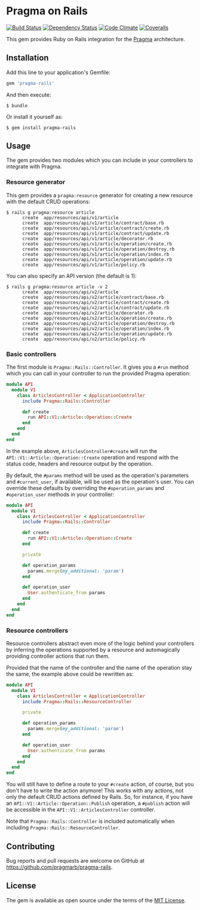 # Pragma on Rails

[![Build Status](https://img.shields.io/travis/pragmarb/pragma-rails.svg?maxAge=3600&style=flat-square)](https://travis-ci.org/pragmarb/pragma-rails)
[![Dependency Status](https://img.shields.io/gemnasium/pragmarb/pragma-rails.svg?maxAge=3600&style=flat-square)](https://gemnasium.com/github.com/pragmarb/pragma-rails)
[![Code Climate](https://img.shields.io/codeclimate/github/pragmarb/pragma-rails.svg?maxAge=3600&style=flat-square)](https://codeclimate.com/github/pragmarb/pragma-rails)
[![Coveralls](https://img.shields.io/coveralls/pragmarb/pragma-rails.svg?maxAge=3600&style=flat-square)](https://coveralls.io/github/pragmarb/pragma-rails)

This gem provides Ruby on Rails integration for the [Pragma](https://github.com/pragmarb/pragma) architecture.

## Installation

Add this line to your application's Gemfile:

```ruby
gem 'pragma-rails'
```

And then execute:

```console
$ bundle
```

Or install it yourself as:

```console
$ gem install pragma-rails
```

## Usage

The gem provides two modules which you can include in your controllers to integrate with Pragma.

### Resource generator

This gem provides a `pragma:resource` generator for creating a new resource with the default CRUD
operations:

```console
$ rails g pragma:resource article
      create  app/resources/api/v1/article
      create  app/resources/api/v1/article/contract/base.rb
      create  app/resources/api/v1/article/contract/create.rb
      create  app/resources/api/v1/article/contract/update.rb
      create  app/resources/api/v1/article/decorator.rb
      create  app/resources/api/v1/article/operation/create.rb
      create  app/resources/api/v1/article/operation/destroy.rb
      create  app/resources/api/v1/article/operation/index.rb
      create  app/resources/api/v1/article/operation/update.rb
      create  app/resources/api/v1/article/policy.rb
```

You can also specify an API version (the default is 1):

```console
$ rails g pragma:resource article -v 2
      create  app/resources/api/v2/article
      create  app/resources/api/v2/article/contract/base.rb
      create  app/resources/api/v2/article/contract/create.rb
      create  app/resources/api/v2/article/contract/update.rb
      create  app/resources/api/v2/article/decorator.rb
      create  app/resources/api/v2/article/operation/create.rb
      create  app/resources/api/v2/article/operation/destroy.rb
      create  app/resources/api/v2/article/operation/index.rb
      create  app/resources/api/v2/article/operation/update.rb
      create  app/resources/api/v2/article/policy.rb
```

### Basic controllers

The first module is `Pragma::Rails::Controller`. It gives you a `#run` method which you can call in
your controller to run the provided Pragma operation:

```ruby
module API
  module V1
    class ArticlesController < ApplicationController
      include Pragma::Rails::Controller

      def create
        run API::V1::Article::Operation::Create
      end
    end
  end
end
```

In the example above, `ArticlesController#create` will run the `API::V1::Article::Operation::Create`
operation and respond with the status code, headers and resource output by the operation.

By default, the `#params` method will be used as the operation's parameters and `#current_user`, if
available, will be used as the operation's user. You can override these defaults by overriding the
`#operation_params` and `#operation_user` methods in your controller:

```ruby
module API
  module V1
    class ArticlesController < ApplicationController
      include Pragma::Rails::Controller

      def create
        run API::V1::Article::Operation::Create
      end

      private

      def operation_params
        params.merge(my_additional: 'param')
      end

      def operation_user
        User.authenticate_from params
      end
    end
  end
end
```

### Resource controllers

Resource controllers abstract even more of the logic behind your controllers by inferring the
operations supported by a resource and automagically providing controller actions that run them.

Provided that the name of the controller and the name of the operation stay the same, the example
above could be rewritten as:

```ruby
module API
  module V1
    class ArticlesController < ApplicationController
      include Pragma::Rails::ResourceController

      private

      def operation_params
        params.merge(my_additional: 'param')
      end

      def operation_user
        User.authenticate_from params
      end
    end
  end
end
```

You will still have to define a route to your `#create` action, of course, but you don't have to
write the action anymore! This works with any actions, not only the default CRUD actions defined
by Rails. So, for instance, if you have an `API::V1::Article::Operation::Publish` operation, a
`#publish` action will be accessible in the `API::V1::ArticlesController` controller.

Note that `Pragma::Rails::Controller` is included automatically when including
`Pragma::Rails::ResourceController`.

## Contributing

Bug reports and pull requests are welcome on GitHub at https://github.com/pragmarb/pragma-rails.

## License

The gem is available as open source under the terms of the [MIT License](http://opensource.org/licenses/MIT).
